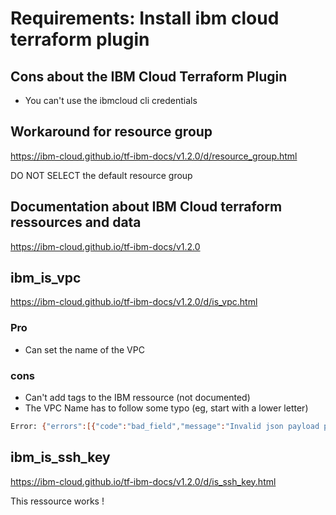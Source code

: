# Requirements: Install ibm cloud terraform plugin


## Cons about the IBM Cloud Terraform Plugin
- You can't use the ibmcloud cli credentials

## Workaround for resource group
https://ibm-cloud.github.io/tf-ibm-docs/v1.2.0/d/resource_group.html

DO NOT SELECT the default resource group

## Documentation about IBM Cloud terraform ressources and data
https://ibm-cloud.github.io/tf-ibm-docs/v1.2.0

## ibm_is_vpc
https://ibm-cloud.github.io/tf-ibm-docs/v1.2.0/d/is_vpc.html

### Pro
- Can set the name of the VPC

### cons
- Can't add tags to the IBM ressource (not documented)
- The VPC Name has to follow some typo (eg, start with a lower letter)

```bash
Error: {"errors":[{"code":"bad_field","message":"Invalid json payload provided","target":{"name":"vpcs.vpcs.name","type":"field"}}],"trace":"b7a252bb-0a4e-4758-9995-afe30193ae7b"}
```

## ibm_is_ssh_key
https://ibm-cloud.github.io/tf-ibm-docs/v1.2.0/d/is_ssh_key.html

This ressource works !


